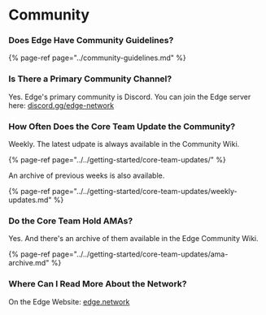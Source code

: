 # Community

### Does Edge Have Community Guidelines?

{% page-ref page="../community-guidelines.md" %}

### Is There a Primary Community Channel?

Yes. Edge's primary community is Discord. You can join the Edge server here: [discord.gg/edge-network](https://discord.gg/edge-network)

### How Often Does the Core Team Update the Community?

Weekly. The latest udpate is always available in the Community Wiki.

{% page-ref page="../../getting-started/core-team-updates/" %}

An archive of previous weeks is also available.

{% page-ref page="../../getting-started/core-team-updates/weekly-updates.md" %}

### Do the Core Team Hold AMAs?

Yes. And there's an archive of them available in the Edge Community Wiki.

{% page-ref page="../../getting-started/core-team-updates/ama-archive.md" %}

### Where Can I Read More About the Network?

On the Edge Website: [edge.network](https://edge.network)

